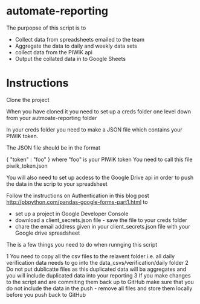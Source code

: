 # automate-reporting

The purpopse of this script is to 
 - Collect data from spreadsheets emailed to the team 
 - Aggregate the data to daily and weekly data sets
 - collect data from the PIWIK api
 - Output the collated data in to Google Sheets

# Instructions

Clone the project

When you have cloned it you need to set up a creds folder one level down from your autmoate-reporting folder

In your creds folder you need to make a JSON file which contains your PIWIK token.

The JSON file should be in the format 

{
	"token" : "foo"
}
where "foo" is your PIWIK token
You need to call this file piwik_token.json

You will also need to set up acdess to the Google Drive api in order to push the data in the scrip to your spreadsheet

Follow the instructions on Authentication in this blog post http://pbpython.com/pandas-google-forms-part1.html to
 - set up a project in Google Developer Console
 - download a client_secrets.json file - save the file to your creds folder
 - chare the email address given in your client_secrets.json file with your Google drive spreadsheet
 
The is a few things you need to do when runnging this script

 1 You need to copy all the csv files to the relavent folder i.e. all daily verification data needs to go into the data_csvs/verification/daily folder
 2 Do not put dublicatte files as this duplicated data will ba aggregates and you will include duplicated data into your reporting 
 3 If you make changes to the script and are commiting them back up to GitHub make sure that you do not include the data in the push - remove all files and store them locally before you push back to GitHub
 
 
 
